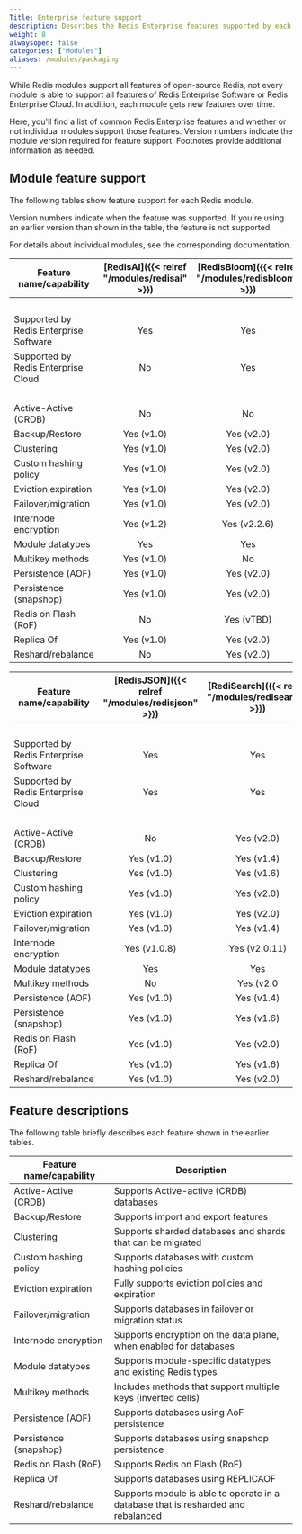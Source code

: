 ```yaml
---
Title: Enterprise feature support
description: Describes the Redis Enterprise features supported by each Redis module.
weight: 8
alwaysopen: false
categories: ["Modules"]
aliases: /modules/packaging
---
```


While Redis modules support all features of open-source Redis, not every module is able to support all features of Redis Enterprise Software or Redis Enterprise Cloud.  In addition, each module gets new features over time.

Here, you'll find a list of common Redis Enterprise features and whether or not individual modules support those features.  Version numbers indicate the module version required for feature support.  Footnotes provide additional information as needed.

## Module feature support

The following tables show feature support for each Redis module.  

Version numbers indicate when the feature was supported.  If you're using an earlier version than shown in the table, the feature is not supported.

For details about individual modules, see the corresponding documentation.

| Feature name/capability | [RedisAI]({{< relref  "/modules/redisai" >}}) | [RedisBloom]({{< relref  "/modules/redisbloom" >}})  | [RedisGears]({{< relref  "/modules/redisgears" >}}) | [RedisGraph]({{< relref  "/modules/redisgraph" >}})   | 
|-------------------------|:----------:|:------------:|:----------:|:------------:|
|||||<br/>|
| Supported by Redis Enterprise Software | Yes | Yes | Yes | Yes | 
| Supported by Redis Enterprise Cloud    | No  | Yes | No  | Yes |
|||||<br/>|
| Active-Active (CRDB)    | No         | No           | Yes (v1.0) | No           |
| Backup/Restore          | Yes (v1.0) | Yes (v2.0)   | Yes (v1.0) | Yes (v1.0)   |
| Clustering              | Yes (v1.0) | Yes (v2.0)   | Yes (v1.0) | Yes (v2.2.3) |
| Custom hashing policy   | Yes (v1.0) | Yes (v2.0)   | Yes (v1.0) | Yes (v1.0)   |
| Eviction expiration     | Yes (v1.0) | Yes (v2.0)   | Yes (v1.0) | No           |
| Failover/migration      | Yes (v1.0) | Yes (v2.0)   | Yes (v1.0) | Yes (v1.0)   |
| Internode encryption    | Yes (v1.2) | Yes (v2.2.6) | Yes (v1.2) | Yes (v2.4)   |
| Module datatypes        | Yes        | Yes          | Yes        | Yes          |
| Multikey methods        | Yes (v1.0) | No           | Yes (v1.0) | No           |
| Persistence (AOF)       | Yes (v1.0) | Yes (v2.0)   | Yes (v1.0) | Yes (v2.0)   |
| Persistence (snapshop)  | Yes (v1.0) | Yes (v2.0)   | Yes (v1.0) | Yes (v1.0)   |
| Redis on Flash (RoF)    | No         | Yes (vTBD)   | Yes (vTBD) | No           |
| Replica Of              | Yes (v1.0) | Yes (v2.0)   | No         | Yes (v2.2)   |
| Reshard/rebalance       | No         | Yes (v2.0)   | Yes (v1.0) | No           |

| Feature name/capability | [RedisJSON]({{< relref  "/modules/redisjson" >}})    | [RediSearch]({{< relref  "/modules/redisearch" >}})    | [RedisTimeSeries]({{< relref  "/modules/redistimeseries" >}}) |
|-------------------------|:------------:|:-------------:|:---------------:|
||||<br/>|
| Supported by Redis Enterprise Software | Yes | Yes | Yes | 
| Supported by Redis Enterprise Cloud    | Yes | Yes | Yes |
||||<br/>|
| Active-Active (CRDB)    | No           | Yes (v2.0)    | No           | 
| Backup/Restore          | Yes (v1.0)   | Yes (v1.4)    | Yes (v1.2)   | 
| Clustering              | Yes (v1.0)   | Yes (v1.6)    | Yes (v1.2)   | 
| Custom hashing policy   | Yes (v1.0)   | Yes (v2.0)    | Yes (v1.2)   | 
| Eviction expiration     | Yes (v1.0)   | Yes (v2.0)    | Yes (v1.2)   | 
| Failover/migration      | Yes (v1.0)   | Yes (v1.4)    | Yes (v1.2)   | 
| Internode encryption    | Yes (v1.0.8) | Yes (v2.0.11) | Yes (v1.4.9) | 
| Module datatypes        | Yes          | Yes           | Yes          | 
| Multikey methods        | No           | Yes (v2.0     | Yes (v1.2)   | 
| Persistence (AOF)       | Yes (v1.0)   | Yes (v1.4)    | Yes (v1.2)   | 
| Persistence (snapshop)  | Yes (v1.0)   | Yes (v1.6)    | Yes (v1.2)   | 
| Redis on Flash (RoF)    | Yes (v1.0)   | Yes (v2.0)    | Yes (v1.4.7) | 
| Replica Of              | Yes (v1.0)   | Yes (v1.6)    | Yes (v1.2)   | 
| Reshard/rebalance       | Yes (v1.0)   | Yes (v2.0)    | Yes (v1.2)   | 

## Feature descriptions

The following table briefly describes each feature shown in the earlier tables.

| Feature name/capability | Description |
|-------------------------|-------------|
| Active-Active (CRDB)    | Supports Active-active (CRDB) databases  |
| Backup/Restore          | Supports import and export features |
| Clustering              | Supports sharded databases and shards that can be migrated |
| Custom hashing policy   | Supports databases with custom hashing policies |
| Eviction expiration     | Fully supports eviction policies and expiration |
| Failover/migration      | Supports databases in failover or migration status |
| Internode encryption    | Supports encryption on the data plane, when enabled for databases |
| Module datatypes        | Supports module-specific datatypes and existing Redis types |
| Multikey methods        | Includes methods that support multiple keys (inverted cells) |
| Persistence (AOF)       | Supports databases using AoF persistence |
| Persistence (snapshop)  | Supports databases using snapshop persistence | 
| Redis on Flash (RoF)    | Supports Redis on Flash (RoF) |
| Replica Of              | Supports databases using REPLICAOF  | 
| Reshard/rebalance       | Supports module is able to operate in a database that is resharded and rebalanced|

